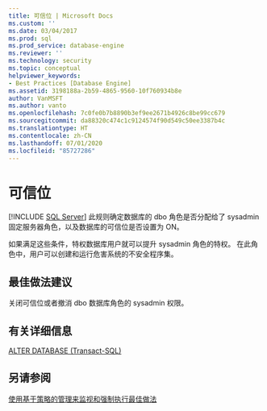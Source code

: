 ```yaml
---
title: 可信位 | Microsoft Docs
ms.custom: ''
ms.date: 03/04/2017
ms.prod: sql
ms.prod_service: database-engine
ms.reviewer: ''
ms.technology: security
ms.topic: conceptual
helpviewer_keywords:
- Best Practices [Database Engine]
ms.assetid: 3198188a-2b59-4865-9560-10f760934b8e
author: VanMSFT
ms.author: vanto
ms.openlocfilehash: 7c0fe0b7b8890b3ef9ee2671b4926c8be99cc679
ms.sourcegitcommit: da88320c474c1c9124574f90d549c50ee3387b4c
ms.translationtype: HT
ms.contentlocale: zh-CN
ms.lasthandoff: 07/01/2020
ms.locfileid: "85727286"
---
```

# <a name="trustworthy-bit"></a>可信位
 [!INCLUDE [SQL Server](../../includes/applies-to-version/sqlserver.md)]
  此规则确定数据库的 dbo 角色是否分配给了 sysadmin 固定服务器角色，以及数据库的可信位是否设置为 ON。  
  
 如果满足这些条件，特权数据库用户就可以提升 sysadmin 角色的特权。 在此角色中，用户可以创建和运行危害系统的不安全程序集。  
  
## <a name="best-practices-recommendations"></a>最佳做法建议  
 关闭可信位或者撤消 dbo 数据库角色的 sysadmin 权限。  
  
## <a name="for-more-information"></a>有关详细信息  
 [ALTER DATABASE (Transact-SQL)](../../t-sql/statements/alter-database-transact-sql.md)  
  
## <a name="see-also"></a>另请参阅  
 [使用基于策略的管理来监视和强制执行最佳做法](../../relational-databases/policy-based-management/monitor-and-enforce-best-practices-by-using-policy-based-management.md)  
  
  
